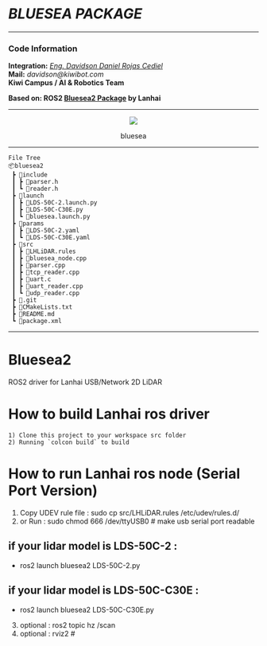 # **_BLUESEA PACKAGE_**

---
### **Code Information**
**Integration:** _[Eng. Davidson Daniel Rojas Cediel](https://www.linkedin.com/in/dadaroce/)_ \
**Mail:** _davidson@kiwibot.com_ \
**Kiwi Campus / AI & Robotics Team**

**Based on: ROS2 [Bluesea2 Package](https://github.com/BlueSeaLidar/bluesea2) by Lanhai** 

---

<p align="center">
    <img src="https://user-images.githubusercontent.com/39452483/108378469-04f2ef00-71d3-11eb-8a37-e848525e6f34.png">
</p>

<p align="center">
    bluesea
</p>


---

```
File Tree
📦bluesea2
 ┣ 📂include
 ┃ ┣ 📜parser.h
 ┃ ┗ 📜reader.h
 ┣ 📂launch
 ┃ ┣ 📜LDS-50C-2.launch.py
 ┃ ┣ 📜LDS-50C-C30E.py
 ┃ ┗ 📜bluesea.launch.py
 ┣ 📂params
 ┃ ┣ 📜LDS-50C-2.yaml
 ┃ ┗ 📜LDS-50C-C30E.yaml
 ┣ 📂src
 ┃ ┣ 📜LHLiDAR.rules
 ┃ ┣ 📜bluesea_node.cpp
 ┃ ┣ 📜parser.cpp
 ┃ ┣ 📜tcp_reader.cpp
 ┃ ┣ 📜uart.c
 ┃ ┣ 📜uart_reader.cpp
 ┃ ┗ 📜udp_reader.cpp
 ┣ 📜.git
 ┣ 📜CMakeLists.txt
 ┣ 📜README.md
 ┗ 📜package.xml
```
---

# Bluesea2
ROS2 driver for Lanhai USB/Network 2D LiDAR 

How to build Lanhai ros driver
=====================================================================
    1) Clone this project to your workspace src folder
    2) Running `colcon build` to build 

How to run Lanhai ros node (Serial Port Version)
=====================================================================
1) Copy UDEV rule file : sudo cp src/LHLiDAR.rules /etc/udev/rules.d/
2) or Run : sudo chmod 666 /dev/ttyUSB0 # make usb serial port readable


## if your lidar model is LDS-50C-2 :
* ros2 launch bluesea2 LDS-50C-2.py 

## if your lidar model is LDS-50C-C30E :
* ros2 launch bluesea2 LDS-50C-C30E.py 
    

3) optional : ros2 topic hz /scan
4) optional : rviz2 # 




